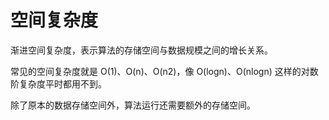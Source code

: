 # 空间复杂度
渐进空间复杂度，表示算法的存储空间与数据规模之间的增长关系。

常见的空间复杂度就是 O(1)、O(n)、O(n2)，像 O(logn)、O(nlogn) 这样的对数阶复杂度平时都用不到。

除了原本的数据存储空间外，算法运行还需要额外的存储空间。